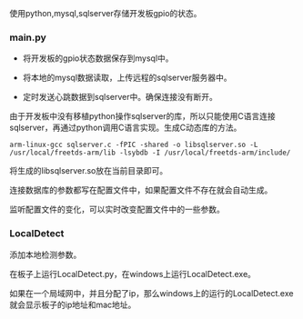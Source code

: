 使用python,mysql,sqlserver存储开发板gpio的状态。

### main.py

* 将开发板的gpio状态数据保存到mysql中。

* 将本地的mysql数据读取，上传远程的sqlserver服务器中。

* 定时发送心跳数据到sqlserver中。确保连接没有断开。 

由于开发板中没有移植python操作sqlserver的库，所以只能使用C语言连接sqlserver，再通过python调用C语言实现。生成C动态库的方法。

`arm-linux-gcc sqlserver.c -fPIC -shared -o libsqlserver.so -L /usr/local/freetds-arm/lib -lsybdb -I /usr/local/freetds-arm/include/`

将生成的libsqlserver.so放在当前目录即可。

连接数据库的参数都写在配置文件中，如果配置文件不存在就会自动生成。

监听配置文件的变化，可以实时改变配置文件中的一些参数。

### LocalDetect

添加本地检测参数。

在板子上运行LocalDetect.py，在windows上运行LocalDetect.exe。

如果在一个局域网中，并且分配了ip，那么windows上的运行的LocalDetect.exe就会显示板子的ip地址和mac地址。
